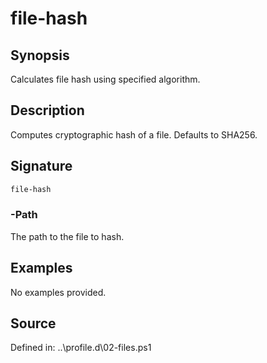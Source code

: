 # file-hash

## Synopsis

Calculates file hash using specified algorithm.

## Description

Computes cryptographic hash of a file. Defaults to SHA256.

## Signature

```powershell
file-hash
```

### -Path

The path to the file to hash.

## Examples

No examples provided.

## Source

Defined in: ..\profile.d\02-files.ps1
